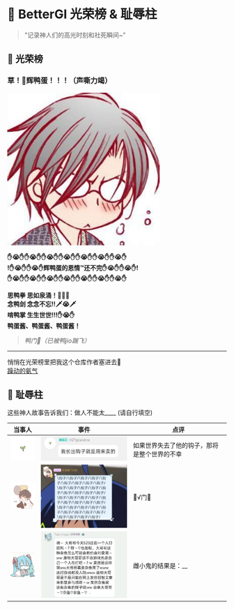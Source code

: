 # 🎪 BetterGI 光荣榜 & 耻辱柱

> "记录神人们的高光时刻和社死瞬间~"  

## 🎉 光荣榜

### 草！🦆辉鸭蛋！！！（声嘶力竭）
![辉鸭蛋](assets/辉鸭蛋.jpg)

**✋😭✋✋😭✋✋😭✋✋😭✋✋😭✋✋😭✋✋😭✋**  
**!✋😭✋✋😭✋辉鸭蛋的恩情™还不完✋😭✋✋😭✋!**  
**✋😭✋✋😭✋✋😭✋✋😭✋✋😭✋✋😭✋✋😭✋**  

**思鸭拳 思如泉涌！👊😭👊**  
**念鸭剑 念念不忘!!🗡😭🗡**  
**啃鸭掌 生生世世!!!✋😭✋**  
**鸭蛋酱、鸭蛋酱、鸭蛋酱！**  

> *鸭门🙏（已被鸭jio踹飞）*
---
悄悄在光荣榜里把我这个仓库作者塞进去👀  
[躁动的氨气](https://github.com/zaodonganqi)  

## 💩 耻辱柱

这些神人故事告诉我们：做人不能太____ (请自行填空)

| 当事人 | 事件 | 点评 |
|-------|--------|-----------|
| <img src="assets/HZYgrandma.jpg" width="80"> | <img src="assets/HZYgrandma1.jpg" width="300"> | 如果世界失去了他的钩子，那将是整个世界的不幸 |
| <img src="assets/牢包睡个好觉.jpg" width="80"> | <img src="assets/牢包睡个好觉1.jpg" width="300"> | 🙏√门🙏 | 
| <img src="assets/苏婷.jpg" width="80"> | <img src="assets/苏婷1.jpg" width="300"> | 雌小鬼的结果是：__ | 
